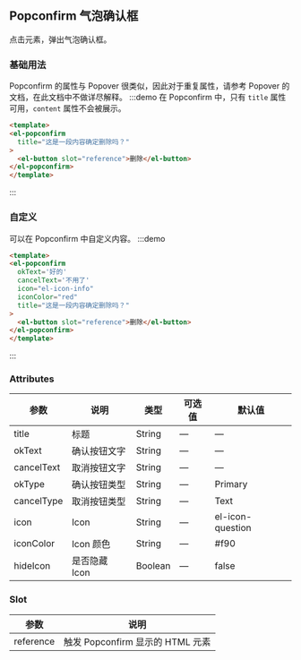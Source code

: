 ## Popconfirm 气泡确认框

点击元素，弹出气泡确认框。

### 基础用法

Popconfirm 的属性与 Popover 很类似，因此对于重复属性，请参考 Popover 的文档，在此文档中不做详尽解释。
:::demo 在 Popconfirm 中，只有 `title` 属性可用，`content` 属性不会被展示。
```html
<template>
<el-popconfirm
  title="这是一段内容确定删除吗？"
>
  <el-button slot="reference">删除</el-button>
</el-popconfirm>
</template>
````
:::

### 自定义

可以在 Popconfirm 中自定义内容。
:::demo
```html
<template>
<el-popconfirm
  okText='好的'
  cancelText='不用了'
  icon="el-icon-info"
  iconColor="red"
  title="这是一段内容确定删除吗？"
>
  <el-button slot="reference">删除</el-button>
</el-popconfirm>
</template>
```
:::

### Attributes
| 参数               | 说明                                                     | 类型              | 可选值      | 默认值 |
|--------------------|----------------------------------------------------------|-------------------|-------------|--------|
|  title              | 标题 | String | — | — |
|  okText              | 确认按钮文字 | String | — | — |
|  cancelText              | 取消按钮文字 | String | — | — |
|  okType              | 确认按钮类型 | String | — | Primary |
|  cancelType              | 取消按钮类型 | String | — | Text |
|  icon              | Icon | String | — | el-icon-question |
|  iconColor              | Icon 颜色 | String | — | #f90 |
|  hideIcon              | 是否隐藏 Icon | Boolean | — | false |

### Slot
| 参数 | 说明 |
|--- | ---|
| reference | 触发 Popconfirm 显示的 HTML 元素 |
